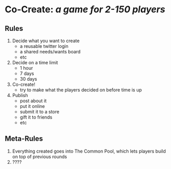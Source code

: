 # Co-Create: *a game for 2-150 players*
## Rules
1. Decide what you want to create
	- a reusable twitter login
	- a shared needs/wants board
	- etc
2. Decide on a time limit
	- 1 hour
	- 7 days
	- 30 days
3. Co-create!
	- try to make what the players decided on before time is up
4. Publish
	- post about it
	- put it online
	- submit it to a store
	- gift it to friends
	- etc
## Meta-Rules
1. Everything created goes into The Common Pool, which lets players build on top of previous rounds
2. ????
